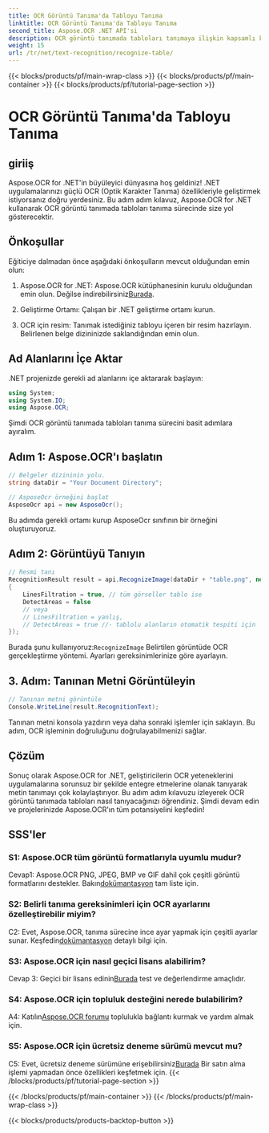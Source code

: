 ```yaml
---
title: OCR Görüntü Tanıma'da Tabloyu Tanıma
linktitle: OCR Görüntü Tanıma'da Tabloyu Tanıma
second_title: Aspose.OCR .NET API'si
description: OCR görüntü tanımada tabloları tanımaya ilişkin kapsamlı kılavuzumuzla Aspose.OCR for .NET'in potansiyelini ortaya çıkarın.
weight: 15
url: /tr/net/text-recognition/recognize-table/
---
```


{{< blocks/products/pf/main-wrap-class >}}
{{< blocks/products/pf/main-container >}}
{{< blocks/products/pf/tutorial-page-section >}}

# OCR Görüntü Tanıma'da Tabloyu Tanıma

## giriiş

Aspose.OCR for .NET'in büyüleyici dünyasına hoş geldiniz! .NET uygulamalarınızı güçlü OCR (Optik Karakter Tanıma) özellikleriyle geliştirmek istiyorsanız doğru yerdesiniz. Bu adım adım kılavuz, Aspose.OCR for .NET kullanarak OCR görüntü tanımada tabloları tanıma sürecinde size yol gösterecektir.

## Önkoşullar

Eğiticiye dalmadan önce aşağıdaki önkoşulların mevcut olduğundan emin olun:

1.  Aspose.OCR for .NET: Aspose.OCR kütüphanesinin kurulu olduğundan emin olun. Değilse indirebilirsiniz[Burada](https://releases.aspose.com/ocr/net/).

2. Geliştirme Ortamı: Çalışan bir .NET geliştirme ortamı kurun.

3. OCR için resim: Tanımak istediğiniz tabloyu içeren bir resim hazırlayın. Belirlenen belge dizininizde saklandığından emin olun.

## Ad Alanlarını İçe Aktar

.NET projenizde gerekli ad alanlarını içe aktararak başlayın:

```csharp
using System;
using System.IO;
using Aspose.OCR;
```

Şimdi OCR görüntü tanımada tabloları tanıma sürecini basit adımlara ayıralım.

## Adım 1: Aspose.OCR'ı başlatın

```csharp
// Belgeler dizininin yolu.
string dataDir = "Your Document Directory";

// AsposeOcr örneğini başlat
AsposeOcr api = new AsposeOcr();
```

Bu adımda gerekli ortamı kurup AsposeOcr sınıfının bir örneğini oluşturuyoruz.

## Adım 2: Görüntüyü Tanıyın

```csharp
// Resmi tanı
RecognitionResult result = api.RecognizeImage(dataDir + "table.png", new RecognitionSettings
{
    LinesFiltration = true, // tüm görseller tablo ise
    DetectAreas = false
    // veya
    // LinesFiltration = yanlış,
    // DetectAreas = true //- tablolu alanların otomatik tespiti için
});
```

 Burada şunu kullanıyoruz:`RecognizeImage` Belirtilen görüntüde OCR gerçekleştirme yöntemi. Ayarları gereksinimlerinize göre ayarlayın.

## 3. Adım: Tanınan Metni Görüntüleyin

```csharp
// Tanınan metni görüntüle
Console.WriteLine(result.RecognitionText);
```

Tanınan metni konsola yazdırın veya daha sonraki işlemler için saklayın. Bu adım, OCR işleminin doğruluğunu doğrulayabilmenizi sağlar.

## Çözüm

Sonuç olarak Aspose.OCR for .NET, geliştiricilerin OCR yeteneklerini uygulamalarına sorunsuz bir şekilde entegre etmelerine olanak tanıyarak metin tanımayı çok kolaylaştırıyor. Bu adım adım kılavuzu izleyerek OCR görüntü tanımada tabloları nasıl tanıyacağınızı öğrendiniz. Şimdi devam edin ve projelerinizde Aspose.OCR'ın tüm potansiyelini keşfedin!

## SSS'ler

### S1: Aspose.OCR tüm görüntü formatlarıyla uyumlu mudur?

 Cevap1: Aspose.OCR PNG, JPEG, BMP ve GIF dahil çok çeşitli görüntü formatlarını destekler. Bakın[dokümantasyon](https://reference.aspose.com/ocr/net/) tam liste için.

### S2: Belirli tanıma gereksinimleri için OCR ayarlarını özelleştirebilir miyim?

 C2: Evet, Aspose.OCR, tanıma sürecine ince ayar yapmak için çeşitli ayarlar sunar. Keşfedin[dokümantasyon](https://reference.aspose.com/ocr/net/) detaylı bilgi için.

### S3: Aspose.OCR için nasıl geçici lisans alabilirim?

 Cevap 3: Geçici bir lisans edinin[Burada](https://purchase.aspose.com/temporary-license/) test ve değerlendirme amaçlıdır.

### S4: Aspose.OCR için topluluk desteğini nerede bulabilirim?

 A4: Katılın[Aspose.OCR forumu](https://forum.aspose.com/c/ocr/16) toplulukla bağlantı kurmak ve yardım almak için.

### S5: Aspose.OCR için ücretsiz deneme sürümü mevcut mu?

 C5: Evet, ücretsiz deneme sürümüne erişebilirsiniz[Burada](https://releases.aspose.com/) Bir satın alma işlemi yapmadan önce özellikleri keşfetmek için.
{{< /blocks/products/pf/tutorial-page-section >}}

{{< /blocks/products/pf/main-container >}}
{{< /blocks/products/pf/main-wrap-class >}}

{{< blocks/products/products-backtop-button >}}
